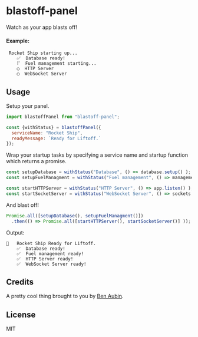 # blastoff-panel
Watch as your app blasts off!

#### Example:

```
 Rocket Ship starting up...
    ✅  Database ready!
    ⠏  Fuel management starting...
    ◯  HTTP Server
    ◯  WebSocket Server
```


## Usage

Setup your panel.

```js
import blastoffPanel from "blastoff-panel";

const {withStatus} = blastoffPanel({
  serviceName: "Rocket Ship", 
  readyMessage: `Ready for Liftoff.`
});
```

Wrap your startup tasks by specifying a service name and startup function which returns a promise.

```js
const setupDatabase = withStatus("Database", () => database.setup() );
const setupFuelManagment = withStatus("Fuel management", () => management.setup() );

const startHTTPServer = withStatus("HTTP Server", () => app.listen() );
const startSocketServer = withStatus("WebSocket Server", () => sockets.start() );
```

And blast off!

```js
Promise.all([setupDatabase(), setupFuelManagment()])
  .then(() => Promise.all([startHTTPServer(), startSocketServer()] ));
```

Output:

```
🚀   Rocket Ship Ready for Liftoff.
    ✅  Database ready!
    ✅  Fuel management ready!
    ✅  HTTP Server ready!
    ✅  WebSocket Server ready!
```

## Credits

A pretty cool thing brought to you by [Ben Aubin](http://benaubin.com).

## License

MIT